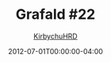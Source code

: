 ---
title: "Grafald #22"
type: "image"
date: 2012-07-01T00:00:00-04:00
draft: false
categories:
- blog
- projects
- grafald
image_path: "../img/2012/22.png"
alt_text: ""
is_subpage: true
author: "[KirbychuHRD](https://cohost.org/KirbychuHRD)"
---